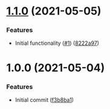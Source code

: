 # [1.1.0](https://github.com/mongodb-ansible-roles/ansible-role-unsubscribe-rhn-shutdown/compare/v1.0.0...v1.1.0) (2021-05-05)


### Features

* Initial functionality ([#1](https://github.com/mongodb-ansible-roles/ansible-role-unsubscribe-rhn-shutdown/issues/1)) ([8222a97](https://github.com/mongodb-ansible-roles/ansible-role-unsubscribe-rhn-shutdown/commit/8222a978b7ae79b96c4c02652993730bbff0cd91))

# 1.0.0 (2021-05-04)


### Features

* Initial commit ([f3b8ba1](https://github.com/mongodb-ansible-roles/ansible-role-unsubscribe-rhn-shutdown/commit/f3b8ba12886aff958aaae7a283f9ac7fdee11d42))
